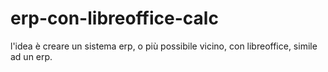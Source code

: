 # erp-con-libreoffice-calc
l'idea è creare un sistema erp, o più possibile vicino, con libreoffice, simile ad un erp.
